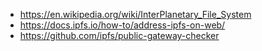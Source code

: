 * https://en.wikipedia.org/wiki/InterPlanetary_File_System
* https://docs.ipfs.io/how-to/address-ipfs-on-web/
* https://github.com/ipfs/public-gateway-checker
